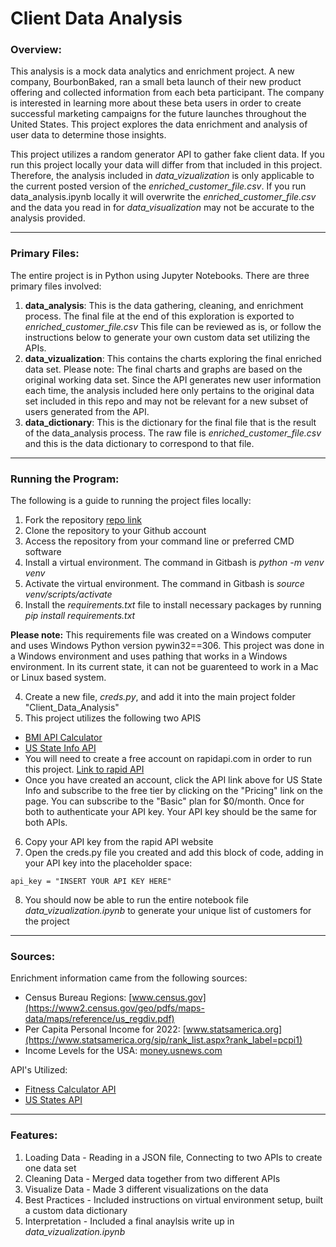 # Client Data Analysis

### Overview:

This analysis is a mock data analytics and enrichment project. A new company, BourbonBaked, ran a small beta launch of their new product offering and collected information from each beta participant. The company is interested in learning more about these beta users in order to create successful marketing campaigns for the future launches throughout the United States. This project explores the data enrichment and analysis of user data to determine those insights. 

This project utilizes a random generator API to gather fake client data. If you run this project locally your data will differ from that included in this project. Therefore, the analysis included in *data_vizualization* is only applicable to the current posted version of the *enriched_customer_file.csv*. If you run data_analysis.ipynb locally it will overwrite the *enriched_customer_file.csv* and the data you read in for *data_visualization* may not be accurate to the analysis provided. 

---

### Primary Files:

The entire project is in Python using Jupyter Notebooks. There are three primary files involved: 

1. **data_analysis**: This is the data gathering, cleaning, and enrichment process. The final file at the end of this exploration is exported to *enriched_customer_file.csv* This file can be reviewed as is, or follow the instructions below to generate your own custom data set utilizing the APIs. 
2. **data_vizualization**: This contains the charts exploring the final enriched data set. Please note: The final charts and graphs are based on the original working data set. Since the API generates new user information each time, the analysis included here only pertains to the original data set included in this repo and may not be relevant for a new subset of users generated from the API. 
3. **data_dictionary**: This is the dictionary for the final file that is the result of the data_analysis process. The raw file is *enriched_customer_file.csv* and this is the data dictionary to correspond to that file.

---

### Running the Program:

The following is a guide to running the project files locally:

1. Fork the repository [repo link](https://github.com/jsmither10/client_data_analysis.git)  
2. Clone the repository to your Github account
3. Access the repository from your command line or preferred CMD software
4. Install a virtual environment. The command in Gitbash is *python -m venv venv*
5. Activate the virtual environment. The command in Gitbash is *source venv/scripts/activate*
3. Install the *requirements.txt* file to install necessary packages by running *pip install requirements.txt* 

**Please note:** This requirements file was created on a Windows computer and uses Windows Python version pywin32==306. This project was done in a Windows environment and uses pathing that works in a Windows environment. In its current state, it can not be guarenteed to work in a Mac or Linux based system.

4. Create a new file, *creds.py*, and add it into the main project folder "Client_Data_Analysis"
5. This project utilizes the following two APIS
- [BMI API Calculator](https://rapidapi.com/malaaddincelik/api/fitness-calculator/) 
- [US State Info API](https://rapidapi.com/aptitudeapps/api/us-states) 
- You will need to create a free account on rapidapi.com in order to run this project. [Link to rapid API](https://rapidapi.com/auth/sign-up?referral=/aptitudeapps/api/us-states/pricing)
- Once you have created an account, click the API link above for US State Info and subscribe to the free tier by clicking on the "Pricing" link on the page. You can subscribe to the "Basic" plan for $0/month. Once for both to authenticate your API key. Your API key should be the same for both APIs. 
6. Copy your API key from the rapid API website
7. Open the creds.py file you created and add this block of code, adding in your API key into the placeholder space: 
```
api_key = "INSERT YOUR API KEY HERE"
```
8. You should now be able to run the entire notebook file *data_vizualization.ipynb* to generate your unique list of customers for the project 

---

### Sources:

Enrichment information came from the following sources:

- Census Bureau Regions: [www.census.gov](https://www2.census.gov/geo/pdfs/maps-data/maps/reference/us_regdiv.pdf)
- Per Capita Personal Income for 2022: [www.statsamerica.org](https://www.statsamerica.org/sip/rank_list.aspx?rank_label=pcpi1)
- Income Levels for the USA: [money.usnews.com](https://money.usnews.com/money/personal-finance/family-finance/articles/where-do-i-fall-in-the-american-economic-class-system)

API's Utilized:

- [Fitness Calculator API](https://rapidapi.com/malaaddincelik/api/fitness-calculator/)
- [US States API](https://rapidapi.com/aptitudeapps/api/us-states)


---

### Features:
1. Loading Data - Reading in a JSON file, Connecting to two APIs to create one data set
2. Cleaning Data - Merged data together from two different APIs
3. Visualize Data - Made 3 different visualizations on the data 
4. Best Practices - Included instructions on virtual environment setup, built a custom data dictionary 
5. Interpretation - Included a final anaylsis write up in *data_vizualization.ipynb*

